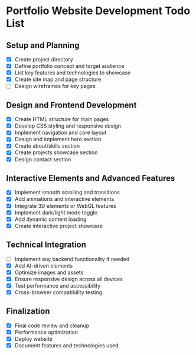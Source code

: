 # Portfolio Website Development Todo List

## Setup and Planning
- [x] Create project directory
- [x] Define portfolio concept and target audience
- [x] List key features and technologies to showcase
- [x] Create site map and page structure
- [ ] Design wireframes for key pages

## Design and Frontend Development
- [x] Create HTML structure for main pages
- [x] Develop CSS styling and responsive design
- [x] Implement navigation and core layout
- [x] Design and implement hero section
- [x] Create about/skills section
- [x] Create projects showcase section
- [x] Design contact section

## Interactive Elements and Advanced Features
- [x] Implement smooth scrolling and transitions
- [x] Add animations and interactive elements
- [x] Integrate 3D elements or WebGL features
- [x] Implement dark/light mode toggle
- [x] Add dynamic content loading
- [x] Create interactive project showcase

## Technical Integration
- [ ] Implement any backend functionality if needed
- [x] Add AI-driven elements
- [x] Optimize images and assets
- [x] Ensure responsive design across all devices
- [x] Test performance and accessibility
- [x] Cross-browser compatibility testing

## Finalization
- [x] Final code review and cleanup
- [x] Performance optimization
- [x] Deploy website
- [x] Document features and technologies used
